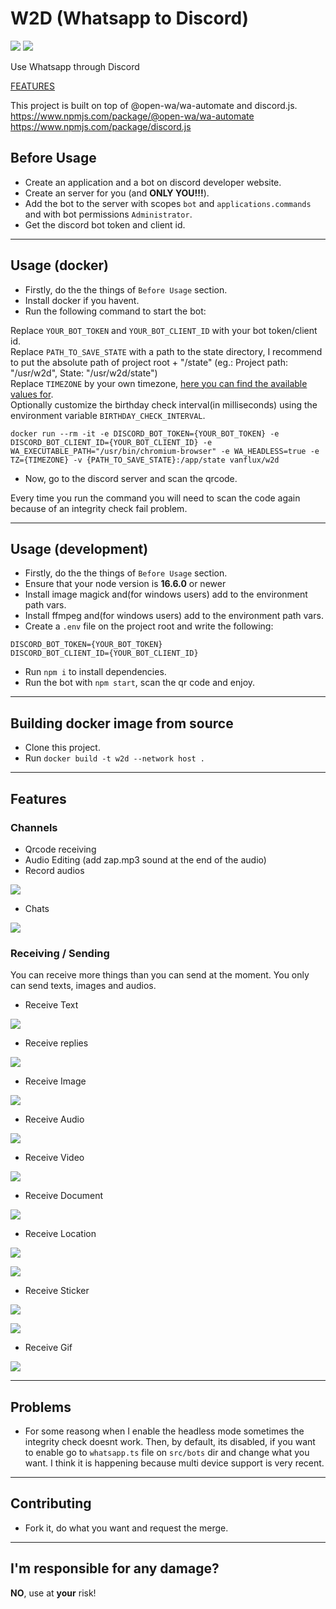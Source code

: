 # W2D (Whatsapp to Discord)

![](https://img.shields.io/github/v/release/vanflux/whatsapp-to-discord)
![](https://img.shields.io/docker/image-size/vanflux/w2d)

Use Whatsapp through Discord

[FEATURES](#features)

This project is built on top of @open-wa/wa-automate and discord.js.<br>
https://www.npmjs.com/package/@open-wa/wa-automate<br>
https://www.npmjs.com/package/discord.js<br>

## Before Usage

- Create an application and a bot on discord developer website.
- Create an server for you (and **ONLY YOU!!!**).
- Add the bot to the server with scopes `bot` and `applications.commands` and with bot permissions `Administrator`.
- Get the discord bot token and client id.

---

## Usage (docker)

- Firstly, do the the things of `Before Usage` section.
- Install docker if you havent.
- Run the following command to start the bot:

Replace `YOUR_BOT_TOKEN` and `YOUR_BOT_CLIENT_ID` with your bot token/client id.<br>
Replace `PATH_TO_SAVE_STATE` with a path to the state directory, I recommend to put the absolute path of project root + "/state" (eg.: Project path: "/usr/w2d", State: "/usr/w2d/state")<br>
Replace `TIMEZONE` by your own timezone, [here you can find the available values for](https://gist.github.com/diogocapela/12c6617fc87607d11fd62d2a4f42b02a).<br>
Optionally customize the birthday check interval(in milliseconds) using the environment variable `BIRTHDAY_CHECK_INTERVAL`.

```
docker run --rm -it -e DISCORD_BOT_TOKEN={YOUR_BOT_TOKEN} -e DISCORD_BOT_CLIENT_ID={YOUR_BOT_CLIENT_ID} -e WA_EXECUTABLE_PATH="/usr/bin/chromium-browser" -e WA_HEADLESS=true -e TZ={TIMEZONE} -v {PATH_TO_SAVE_STATE}:/app/state vanflux/w2d
```

- Now, go to the discord server and scan the qrcode.

Every time you run the command you will need to scan the code again because of an integrity check fail problem.

---

## Usage (development)

- Firstly, do the the things of `Before Usage` section.
- Ensure that your node version is **16.6.0** or newer 
- Install image magick and(for windows users) add to the environment path vars.
- Install ffmpeg and(for windows users) add to the environment path vars.
- Create a `.env` file on the project root and write the following:
```
DISCORD_BOT_TOKEN={YOUR_BOT_TOKEN}
DISCORD_BOT_CLIENT_ID={YOUR_BOT_CLIENT_ID}
```
- Run `npm i` to install dependencies.
- Run the bot with `npm start`, scan the qr code and enjoy.

---

## Building docker image from source

- Clone this project.
- Run `docker build -t w2d --network host .`

---


## Features

### **Channels**

- Qrcode receiving
- Audio Editing (add zap.mp3 sound at the end of the audio)
- Record audios

![](screenshots/some-channels.png)

- Chats

![](screenshots/chat-channels.png)


### **Receiving / Sending**

You can receive more things than you can send at the moment.
You only can send texts, images and audios.

- Receive Text

![](screenshots/message.png)

- Receive replies

![](screenshots/message-reply.png)

- Receive Image

![](screenshots/image-receiving.png)

- Receive Audio

![](screenshots/audio-receiving.png)

- Receive Video

![](screenshots/video-receiving-to-load.png)

- Receive Document

![](screenshots/doc-receiving.png)

- Receive Location

![](screenshots/location-to-load.png)

![](screenshots/location-loaded.png)

- Receive Sticker

![](screenshots/sticker-received-to-load.png)

![](screenshots/sticker-received-loaded.png)

- Receive Gif

![](screenshots/gif-receiving.png)

---

## Problems

- For some reasong when I enable the headless mode sometimes the integrity check doesnt work. Then, by default, its disabled, if you want to enable go to `whatsapp.ts` file on `src/bots` dir and change what you want. I think it is happening because multi device support is very recent.

---

## Contributing

- Fork it, do what you want and request the merge.

---

## I'm responsible for any damage?

**NO**, use at **your** risk!
